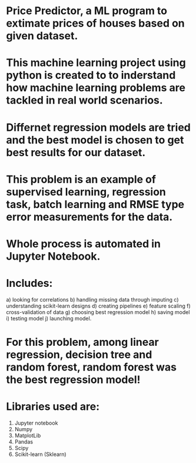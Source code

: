 # Price Predictor, a ML program to extimate prices of houses based on given dataset.

# This machine learning project using python is created to to inderstand how machine learning problems are tackled in real world scenarios. 
# Differnet regression models are tried and the best model is chosen to get best results for our dataset.
# This problem is an example of supervised learning, regression task, batch learning and RMSE type error measurements for the data.
# Whole process is automated in Jupyter Notebook.
# Includes: 
  a) looking for correlations
  b) handling missing data through imputing
  c) understanding scikit-learn designs
  d) creating pipelines
  e) feature scaling
  f) cross-validation of data 
  g) choosing best regression model
  h) saving model 
  i) testing model
  j) launching model.
 
 
 # For this problem, among linear regression, decision tree and random forest, random forest was the best regression model!
 # Libraries used are:
   1) Jupyter notebook
   2) Numpy
   3) MatplotLib
   4) Pandas
   5) Scipy
   6) Scikit-learn (Sklearn)
